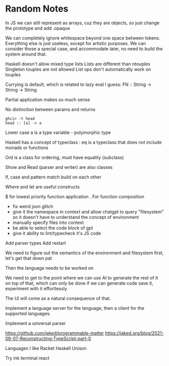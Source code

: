 # Random Notes

In JS we can still represent as arrays, cuz they are objects, so just change the prototype and add .opaque

We can completely ignore whitespace beyond one space between tokens. Everything else is just useless, except for artistic purposes. We can consider those a special case, and accommodate later, no need to build the system around that.

Haskell doesn't allow mixed type lists
Lists are different than ntouples
Singleton touples are not allowed
List ops don't automatically work on touples

Currying is default, which is related to lazy eval I guess: FN :: String -> String -> String

Partial application makes so much sense

No distinction between params and returns

    ghci> :t head  
    head :: [a] -> a  
Lower case a is a type variable - polymorphic type

Haskell has a concept of typeclass : eq is a typeclass that does not include monads or functions

Ord is a class for ordering, must have equality (subclass)

Show and Read (parser and writer) are also classes

If, case and pattern match build on each other

Where and let are useful constructs

$ for lowest priority function application 
. For function composition

- fix weird json glitch
- give it the namespace in context and allow chatgpt to query "filesystem" so it doesn't have to understand the concept of environment
- manually specify files into context
- be able to select the code block of gpt
- give it ability to lint/typecheck it's JS code


Add parser types
Add restart


We need to figure out the semantics of the environment and filesystem first, let's get that down pat 

Then the language needs to be worked on 

We need to get to the point where we can use AI to generate the rest of it on top of that, which can only be done if we can generate code save it, experiment with it effortlessly.

The UI will come as a natural consequence of that.

Implement a language server for the language, then a  client for the supported languages.

Implement a universal parser 

https://github.com/jaked/programmable-matter
https://jaked.org/blog/2021-09-07-Reconstructing-TypeScript-part-0

Languages I like
Racket
Haskell
Unison

Try ink terminal react